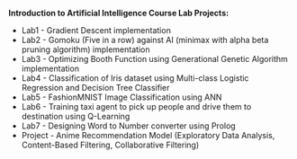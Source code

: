 **Introduction to Artificial Intelligence Course Lab Projects:**

* Lab1 - Gradient Descent implementation
* Lab2 - Gomoku (Five in a row) against AI (minimax with alpha beta pruning algorithm) implementation
* Lab3 - Optimizing Booth Function using Generational Genetic Algorithm  implementation
* Lab4 - Classification of Iris dataset using Multi-class Logistic Regression and Decision Tree Classifier
* Lab5 - FashionMNIST Image Classification using ANN
* Lab6 - Training taxi agent to pick up people and drive them to destination using Q-Learning
* Lab7 - Designing Word to Number converter using Prolog
* Project - Anime Recommendation Model (Exploratory Data Analysis, Content-Based Filtering, Collaborative Filtering)


